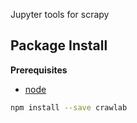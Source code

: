 Jupyter tools for scrapy

Package Install
---------------

**Prerequisites**
- [node](http://nodejs.org/)

```bash
npm install --save crawlab
```
